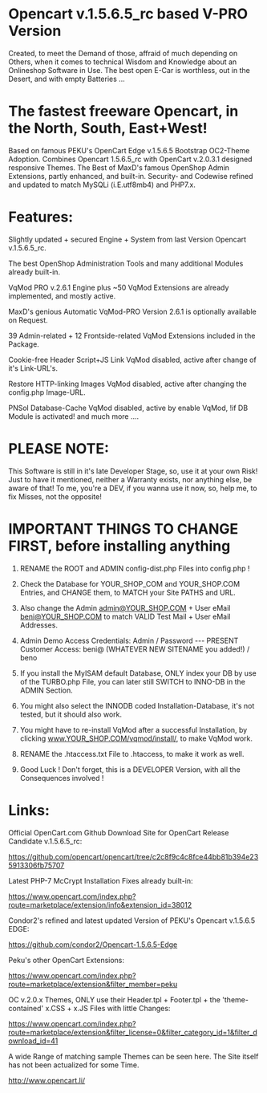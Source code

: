 # Opencart v.1.5.6.5_rc based V-PRO Version
Created, to meet the Demand of those, affraid of much depending on Others, when it comes to technical Wisdom and Knowledge about an Onlineshop Software in Use. The best open E-Car is worthless, out in the Desert, and with empty Batteries ...

# The fastest freeware Opencart, in the North, South, East+West!
Based on famous PEKU's OpenCart Edge v.1.5.6.5 Bootstrap OC2-Theme Adoption. Combines Opencart 1.5.6.5_rc with OpenCart v.2.0.3.1 designed responsive Themes. The Best of MaxD's famous OpenShop Admin Extensions, partly enhanced, and built-in. Security- and Codewise refined and updated to match MySQLi (i.E.utf8mb4) and PHP7.x.

# Features:
Slightly updated + secured Engine + System from last Version Opencart v.1.5.6.5_rc.

The best OpenShop Administration Tools and many additional Modules already built-in.

VqMod PRO v.2.6.1 Engine plus ~50 VqMod Extensions are already implemented, and mostly 
active.

MaxD's genious Automatic VqMod-PRO Version 2.6.1 is optionally available on Request. 

39 Admin-related + 12 Frontside-related VqMod Extensions included in the Package.

Cookie-free Header Script+JS Link VqMod disabled, active after change of it's Link-URL's.

Restore HTTP-linking Images VqMod disabled, active after changing the config.php Image-URL.

PNSol Database-Cache VqMod disabled, active by enable VqMod, !if DB Module is activated!
and much more ....

# PLEASE NOTE:
This Software is still in it's late Developer Stage, so, use it at your own Risk!
Just to have it mentioned, neither a Warranty exists, nor anything else, be aware of that!
To me, you're a DEV, if you wanna use it now, so, help me, to fix Misses, not the opposite!

# IMPORTANT THINGS TO CHANGE FIRST, before installing anything
1. RENAME the ROOT and ADMIN config-dist.php Files into config.php !

2. Check the Database for YOUR_SHOP_COM and YOUR_SHOP.COM Entries, and CHANGE them, 
to MATCH your Site PATHS and URL.

3. Also change the Admin admin@YOUR_SHOP.COM + User eMail beni@YOUR_SHOP.COM to match 
VALID Test Mail + User eMail Addresses.

4. Admin Demo Access Credentials: Admin / Password  ---  PRESENT Customer Access: beni@
(WHATEVER NEW SITENAME you added!) / beno

5. If you install the MyISAM default Database, ONLY index your DB by use of the TURBO.php 
File, you can later still SWITCH to INNO-DB in the ADMIN Section.

6. You might also select the INNODB coded Installation-Database, it's not tested, but it should 
also work.

7. You might have to re-install VqMod after a successful Installation, by clicking 
www.YOUR_SHOP.COM/vqmod/install/, to make VqMod work.

8. RENAME the .htaccess.txt File to .htaccess, to make it work as well.

9. Good Luck ! Don't forget, this is a DEVELOPER Version, with all the Consequences involved !

# Links:
Official OpenCart.com Github Download Site for OpenCart Release Candidate v.1.5.6.5_rc:

https://github.com/opencart/opencart/tree/c2c8f9c4c8fce44bb81b394e235913306fb75707

Latest PHP-7 McCrypt Installation Fixes already built-in:

https://www.opencart.com/index.php?route=marketplace/extension/info&extension_id=38012

Condor2's refined and latest updated Version of PEKU's Opencart v.1.5.6.5 EDGE:

https://github.com/condor2/Opencart-1.5.6.5-Edge
    
Peku's other OpenCart Extensions:

https://www.opencart.com/index.php?route=marketplace/extension&filter_member=peku

OC v.2.0.x Themes, ONLY use their Header.tpl + Footer.tpl + the 'theme-contained' 
x.CSS + x.JS Files with little Changes:

https://www.opencart.com/index.php?route=marketplace/extension&filter_license=0&filter_category_id=1&filter_download_id=41

A wide Range of matching sample Themes can be seen here. The Site itself has not been actualized for some Time.

http://www.opencart.li/
